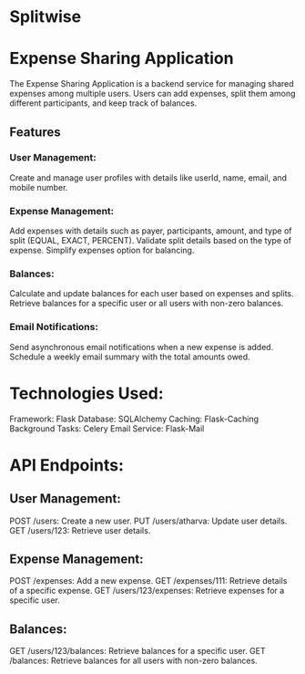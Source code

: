 # Splitwise

# Expense Sharing Application
The Expense Sharing Application is a backend service for managing shared expenses among multiple users. Users can add expenses, split them among different participants, and keep track of balances.

## Features

### User Management:
Create and manage user profiles with details like userId, name, email, and mobile number.

### Expense Management:
Add expenses with details such as payer, participants, amount, and type of split (EQUAL, EXACT, PERCENT).
Validate split details based on the type of expense.
Simplify expenses option for balancing.

### Balances:
Calculate and update balances for each user based on expenses and splits.
Retrieve balances for a specific user or all users with non-zero balances.

### Email Notifications:
Send asynchronous email notifications when a new expense is added.
Schedule a weekly email summary with the total amounts owed.
 

# Technologies Used:
Framework: Flask
Database: SQLAlchemy
Caching: Flask-Caching
Background Tasks: Celery
Email Service: Flask-Mail

# API Endpoints:
## User Management:
POST /users: Create a new user.
PUT /users/atharva: Update user details.
GET /users/123: Retrieve user details.

## Expense Management:
POST /expenses: Add a new expense.
GET /expenses/111: Retrieve details of a specific expense.
GET /users/123/expenses: Retrieve expenses for a specific user.

## Balances:
GET /users/123/balances: Retrieve balances for a specific user.
GET /balances: Retrieve balances for all users with non-zero balances.

